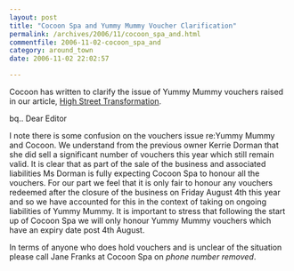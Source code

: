 ```yaml
---
layout: post
title: "Cocoon Spa and Yummy Mummy Voucher Clarification"
permalink: /archives/2006/11/cocoon_spa_and.html
commentfile: 2006-11-02-cocoon_spa_and
category: around_town
date: 2006-11-02 22:02:57

---
```


Cocoon has written to clarify the issue of Yummy Mummy vouchers raised in our article, [High Street Transformation](/archives/2006/10/high_street_in.html).

bq.. Dear Editor

I note there is some confusion on the vouchers issue re:Yummy Mummy and Cocoon. We understand from the previous owner Kerrie Dorman that she did sell a significant number of vouchers this year which still remain valid. It is clear that as part of the sale of the business and associated liabilities Ms Dorman is fully expecting Cocoon Spa to honour all the vouchers. For our part we feel that it is only fair to honour any vouchers redeemed after the closure of the business on Friday August 4th this year and so we have accounted for this in the context of taking on ongoing liabilities of Yummy Mummy. It is important to stress that following the start up of Cocoon Spa we will only honour Yummy Mummy vouchers which have an expiry date post 4th August.

In terms of anyone who does hold vouchers and is unclear of the situation please call Jane Franks at Cocoon Spa on <!--0208 891 0287--> *phone number removed*.
